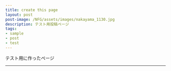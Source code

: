 ```yaml
---
title: create this page
layout: post
post-image: /NFG/assets/images/nakayama_1130.jpg
description: テスト用投稿ページ
tags:
- sample
- post
- test
---
```


テスト用に作ったページ

---